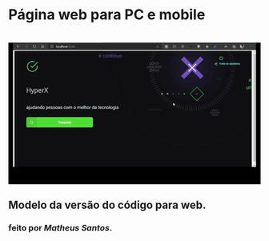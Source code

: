  # Página web para PC e mobile
<h1>
    <img src="Nextlevel.gif" align="center">
</h1>

## Modelo da versão do código para web.
### feito por *Matheus Santos*.

